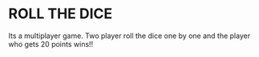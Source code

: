# ROLL THE DICE 

Its a multiplayer game.
Two player roll the dice one by one and the player who gets 20 points wins!!
